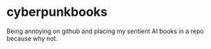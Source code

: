 # cyberpunkbooks
Being annoying on github and placing my sentient AI books in a repo because why not.

